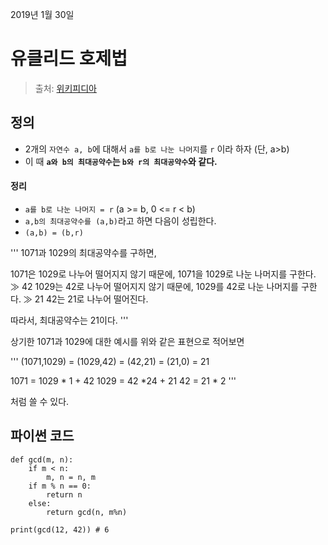2019년 1월 30일

# 유클리드 호제법

> 출처: [위키피디아](https://ko.wikipedia.org/wiki/%EC%9C%A0%ED%81%B4%EB%A6%AC%EB%93%9C_%ED%98%B8%EC%A0%9C%EB%B2%95#%EC%A0%95%EC%88%98%EC%9D%98_%EA%B2%BD%EC%9A%B0)

## 정의
- 2개의 `자연수 a, b`에 대해서 `a를 b로 나눈 나머지`를 `r` 이라 하자 (단, a>b) 
- 이 때 **`a와 b의 최대공약수`는 `b와 r의 최대공약수`와 같다.** 

#### 정리
- `a를 b로 나눈 나머지 = r` (a >= b, 0 <= r < b)
- `a,b의 최대공약수를 (a,b)`라고 하면 다음이 성립한다.
- `(a,b) = (b,r)`

'''
1071과 1029의 최대공약수를 구하면,

1071은 1029로 나누어 떨어지지 않기 때문에, 1071을 1029로 나눈 나머지를 구한다. ≫ 42
1029는 42로 나누어 떨어지지 않기 때문에, 1029를 42로 나눈 나머지를 구한다. ≫ 21
42는 21로 나누어 떨어진다.

따라서, 최대공약수는 21이다.
'''

상기한 1071과 1029에 대한 예시를 위와 같은 표현으로 적어보면

'''
(1071,1029) = (1029,42) = (42,21) = (21,0) = 21

1071 = 1029 * 1 + 42
1029 = 42 *24 + 21
42 = 21 * 2
'''

처럼 쓸 수 있다.

## 파이썬 코드

```pyhton
def gcd(m, n):
    if m < n:
        m, n = n, m
    if m % n == 0:
        return n
    else:
        return gcd(n, m%n)

print(gcd(12, 42)) # 6
```
